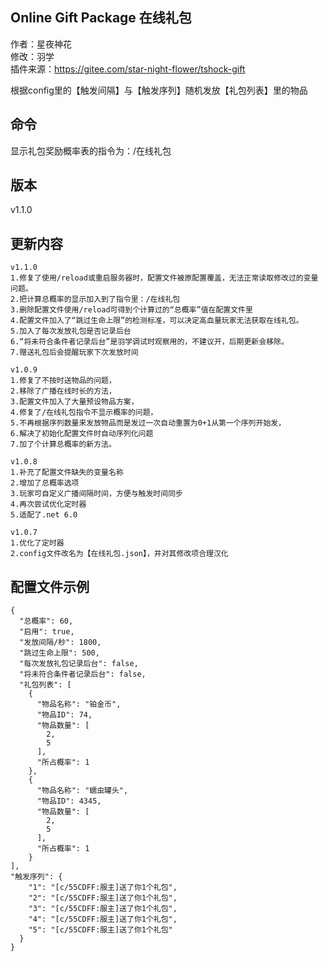 ## Online Gift Package 在线礼包
作者：星夜神花  
修改：羽学  
插件来源：https://gitee.com/star-night-flower/tshock-gift  
  
根据config里的【触发间隔】与【触发序列】随机发放【礼包列表】里的物品


## 命令
显示礼包奖励概率表的指令为：/在线礼包

## 版本
v1.1.0

## 更新内容
```
v1.1.0
1.修复了使用/reload或重启服务器时，配置文件被原配置覆盖，无法正常读取修改过的变量问题。
2.把计算总概率的显示加入到了指令里：/在线礼包
3.删除配置文件使用/reload可得到个计算过的“总概率”值在配置文件里
4.配置文件加入了“跳过生命上限”的检测标准，可以决定高血量玩家无法获取在线礼包。
5.加入了每次发放礼包是否记录后台
6.“将未符合条件者记录后台”是羽学调试时观察用的，不建议开，后期更新会移除。
7.赠送礼包后会提醒玩家下次发放时间

v1.0.9
1.修复了不按时送物品的问题，  
2.移除了广播在线时长的方法，  
3.配置文件加入了大量预设物品方案，  
4.修复了/在线礼包指令不显示概率的问题，  
5.不再根据序列数量来发放物品而是发过一次自动重置为0+1从第一个序列开始发，  
6.解决了初始化配置文件时自动序列化问题  
7.加了个计算总概率的新方法。  

v1.0.8  
1.补充了配置文件缺失的变量名称  
2.增加了总概率选项  
3.玩家可自定义广播间隔时间，方便与触发时间同步  
4.再次尝试优化定时器
5.适配了.net 6.0  

v1.0.7  
1.优化了定时器  
2.config文件改名为【在线礼包.json】，并对其修改项合理汉化   
```
## 配置文件示例
```(json)
{
  "总概率": 60,
  "启用": true,
  "发放间隔/秒": 1800,
  "跳过生命上限": 500,
  "每次发放礼包记录后台": false,
  "将未符合条件者记录后台": false,
  "礼包列表": [
    {
      "物品名称": "铂金币",
      "物品ID": 74,
      "物品数量": [
        2,
        5
      ],
      "所占概率": 1
    },
    {
      "物品名称": "蠕虫罐头",
      "物品ID": 4345,
      "物品数量": [
        2,
        5
      ],
      "所占概率": 1
    }
],
"触发序列": {
    "1": "[c/55CDFF:服主]送了你1个礼包",
    "2": "[c/55CDFF:服主]送了你1个礼包",
    "3": "[c/55CDFF:服主]送了你1个礼包",
    "4": "[c/55CDFF:服主]送了你1个礼包",
    "5": "[c/55CDFF:服主]送了你1个礼包"
  }
}
```

